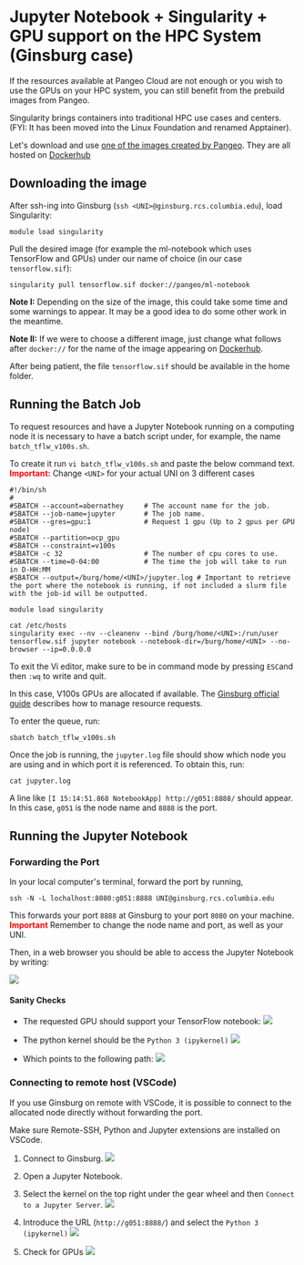 # Jupyter Notebook + Singularity + GPU support on the HPC System (Ginsburg case)

If the resources available at Pangeo Cloud are not enough or you wish to use the GPUs on your HPC system, you can still benefit from the prebuild images from Pangeo.

Singularity brings containers into traditional HPC use cases and centers. (FYI: It has been moved into the Linux Foundation and renamed Apptainer).

Let's download and use [one of the images created by Pangeo](https://github.com/pangeo-data/pangeo-docker-images). They are all hosted on [Dockerhub](https://hub.docker.com/u/pangeo)

## Downloading the image

After ssh-ing into Ginsburg (`ssh <UNI>@ginsburg.rcs.columbia.edu`), load Singularity:

```
module load singularity 
```

Pull the desired image (for example the ml-notebook which uses TensorFlow and GPUs) under our name of choice (in our case `tensorflow.sif`):

```
singularity pull tensorflow.sif docker://pangeo/ml-notebook
```

**Note I:** Depending on the size of the image, this could take some time and some warnings to appear. It may be a good idea to do some other work in the meantime.

**Note II:** If we were to choose a different image, just change what follows after `docker://` for the name of the image appearing on  [Dockerhub](https://hub.docker.com/u/pangeo).

After being patient, the file `tensorflow.sif` should be available in the home folder.

## Running the Batch Job

To request resources and have a Jupyter Notebook running on a computing node it is necessary to have a batch script under, for example, the name `batch_tflw_v100s.sh`.

To create it run `vi batch_tflw_v100s.sh` and paste the below command text.
<span style="color:red">**Important:**</span> Change `<UNI>` for your actual UNI on 3 different cases

```
#!/bin/sh
#
#SBATCH --account=abernathey     # The account name for the job.
#SBATCH --job-name=jupyter       # The job name.
#SBATCH --gres=gpu:1             # Request 1 gpu (Up to 2 gpus per GPU node)
#SBATCH --partition=ocp_gpu
#SBATCH --constraint=v100s
#SBATCH -c 32                    # The number of cpu cores to use.
#SBATCH --time=0-04:00           # The time the job will take to run in D-HH:MM
#SBATCH --output=/burg/home/<UNI>/jupyter.log # Important to retrieve the port where the notebook is running, if not included a slurm file with the job-id will be outputted. 

module load singularity

cat /etc/hosts
singularity exec --nv --cleanenv --bind /burg/home/<UNI>:/run/user tensorflow.sif jupyter notebook --notebook-dir=/burg/home/<UNI> --no-browser --ip=0.0.0.0
```

To exit the Vi editor, make sure to be in command mode by pressing `ESC`and then `:wq` to write and quit.

In this case, V100s GPUs are allocated if available. The [Ginsburg official guide](https://confluence.columbia.edu/confluence/display/rcs/Ginsburg+-+Job+Examples#GinsburgJobExamples-GPU(CUDAC/C++)) describes how to manage resource requests.

To enter the queue, run:

```
sbatch batch_tflw_v100s.sh
```

Once the job is running, the `jupyter.log` file should show which node you are using and in which port it is referenced. To obtain this, run:

```
cat jupyter.log
```

A line like `[I 15:14:51.868 NotebookApp] http://g051:8888/` should appear. In this case, `g051` is the node name and `8888` is the port.

## Running the Jupyter Notebook

### Forwarding the Port

In your local computer's terminal, forward the port by running,

```
ssh -N -L lochalhost:8080:g051:8888 UNI@ginsburg.rcs.columbia.edu
```

This forwards your port `8888` at Ginsburg to your port `8080` on your machine.
<span style="color:red">**Important**</span> Remember to change the node name and port, as well as your UNI.

Then, in a web browser you should be able to access the Jupyter Notebook by writing:  

![](https://i.imgur.com/ezXUVEv.png)

#### Sanity Checks

- The requested GPU should support your TensorFlow notebook:
![](https://i.imgur.com/g9tzOiQ.png)

- The python kernel should be the `Python 3 (ipykernel)`
![](https://i.imgur.com/CwTHtZk.png)

- Which points to the following path:
![](https://i.imgur.com/Lz3N88g.png)

### Connecting to remote host (VSCode)

If you use Ginsburg on remote with VSCode, it is possible to connect to the allocated node directly without forwarding the port.

Make sure Remote-SSH, Python and Jupyter extensions are installed on VSCode.

1. Connect to Ginsburg.
![](https://i.imgur.com/AOg42HP.png)

2. Open a Jupyter Notebook.

3. Select the kernel on the top right under the gear wheel and then `Connect to a Jupyter Server`.
![](https://i.imgur.com/TsgtmZY.png)

4. Introduce the URL (`http://g051:8888/`) and select the `Python 3 (ipykernel)`
![](https://i.imgur.com/DESVpce.png)

5. Check for GPUs
![](https://i.imgur.com/XJp5IZd.png)
